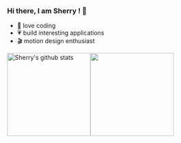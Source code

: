 ### Hi there, I am Sherry ! 👋 
- 👀 love coding
- 💗 build interesting applications 
- 🎬 motion design enthusiast
<div style="display: flex; align-items: flex-start;">
    <a href="https://github-readme-stats-git-masterrstaa-rickstaa.vercel.app/api?username=shaishaicookie&&show_icons=true&theme=swift&hide_border=true">
        <img src="https://github-readme-stats-git-masterrstaa-rickstaa.vercel.app/api?username=shaishaicookie&&show_icons=true&theme=swift&hide_border=true" alt="Sherry's github stats" style="height: 195px; width: auto;" />
    </a>
    <a href="https://github-readme-stats-git-masterrstaa-rickstaa.vercel.app/api/top-langs/?username=shaishaicookie&layout=compact&theme=swift&hide_border=true">
        <img src="https://github-readme-stats-git-masterrstaa-rickstaa.vercel.app/api/top-langs/?username=shaishaicookie&layout=compact&theme=swift&hide_border=true" style="height: 195px; width: auto;" />
    </a>
</div>
